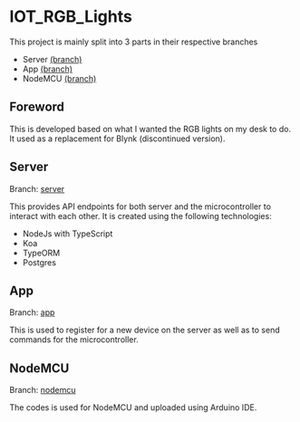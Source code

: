 # IOT_RGB_Lights

This project is mainly split into 3 parts in their respective branches
- Server [(branch)](https://github.com/marcuspeh/IOT_RGB_Lights/tree/server)
- App [(branch)](https://github.com/marcuspeh/IOT_RGB_Lights/tree/app)
- NodeMCU [(branch)](https://github.com/marcuspeh/IOT_RGB_Lights/tree/nodemcu)

## Foreword
This is developed based on what I wanted the RGB lights on my desk to do. It used as a replacement for Blynk (discontinued version).

## Server
Branch: [server](https://github.com/marcuspeh/IOT_RGB_Lights/tree/server)

This provides API endpoints for both server and the microcontroller to interact with each other. It is created using the following technologies:
- NodeJs with TypeScript
- Koa
- TypeORM
- Postgres

## App
Branch: [app](https://github.com/marcuspeh/IOT_RGB_Lights/tree/app)

This is used to register for a new device on the server as well as to send commands for the microcontroller.

## NodeMCU
Branch: [nodemcu](https://github.com/marcuspeh/IOT_RGB_Lights/tree/nodemcu)

The codes is used for NodeMCU and uploaded using Arduino IDE.
